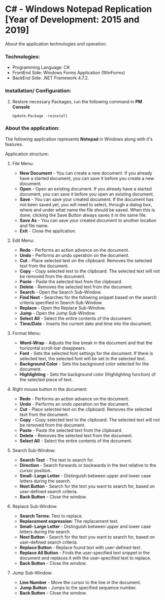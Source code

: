 # C# - Windows Notepad Replication [Year of Development: 2015 and 2019]

About the application technologies and operation:

### Technologies:
- Programming Language: C#
- FrontEnd Side: Windows Forms Application (WinForms)
- BackEnd Side: .NET Framework 4.7.2.

### Installation/ Configuration:

1. Restore necessary Packages, run the following command in **PM Console**

   ```
   Update-Package -reinstall
   ```
 
### About the application:

The following application represents **Notepad** in Windows along with it's features.

Application structure:

1. File Menu:
    - **New Document** - You can create a new document. If you already have a started document, you can save it before you create a new document.
    - **Open** - Open an existing document. If you already have a started document, you can save it before you open an existing document.
    - **Save** - You can save your created document. If the document has not been saved yet, you will need to select, through a dialog box, where and under what name the file should be saved. When this is done, clicking the Save Button always saves it in the same file.
    - **Save As** - You can save your created document to another location and file name.
    - **Exit** - Close the application.

2. Edit Menu:
    - **Redo** - Performs an action advance on the document. 
    - **Undo** - Performs an undo operation on the document.
    - **Cut** - Place selected text on the clipboard. Removes the selected text from the document.
    - **Copy** - Copy selected text to the clipboard. The selected text will not be removed from the document.
    - **Paste** - Paste the selected text from the clipboard.
    - **Delete** - Removes the selected text from the document.
    - **Search** - Open the Search Sub-Window.
    - **Find Next** - Searches for the following snippet based on the search criteria specified in Search Sub-Window.
    - **Replace** - Open the Replace Sub-Window.
    - **Jump** - Open the Jump Sub-Window.
    - **Select All** - Select the entire contents of the document.
    - **Time/Date** - Inserts the current date and time into the document.

3. Format Menu:
    - **Word-Wrap** - Adjusts the line break in the document and that the horizontal scroll-bar disappears.
    - **Font** - Sets the selected font settings for the document. If there is selected text, the selected font will be set to the selected text.
    - **Background Color** - Sets the background color selected for the document.
    - **Highlighting** - Sets the background color (Highlighting function) of the selected piece of text.

4. Right mouse button in the document:
    - **Redo** - Performs an action advance on the document. 
    - **Undo** - Performs an undo operation on the document.
    - **Cut** - Place selected text on the clipboard. Removes the selected text from the document.
    - **Copy** - Copy selected text to the clipboard. The selected text will not be removed from the document.
    - **Paste** - Paste the selected text from the clipboard.
    - **Delete** - Removes the selected text from the document.
    - **Select All** - Select the entire contents of the document.

5. Search Sub-Window:
    - **Search Text** - The text to search for.
    - **Direction** - Search forwards or backwards in the text relative to the cursor position.
    - **Small- Large Letter** - Distinguish between upper and lower case letters during the search.
    - **Next Button** - Search for the text you want to search for, based on user-defined search criteria.
    - **Back Button** - Close the window.

6. Replace Sub-Window:
    - **Search Terms**: Text to replace.
    - **Replacement expression**: The replacement text.
    - **Small- Large Letter** - Distinguish between upper and lower case letters during the search.
    - **Next Button** - Search for the text you want to search for, based on user-defined search criteria.
    - **Replace Button** - Replace found text with user-defined text.
    - **Replace All Button** - Finds the user-specified text snippet in the document and replaces it with the user-specified text to replace.
    - **Back Button** - Close the window.

7. Jump Sub-Window:
    - **Line Number** - Move the cursor to the line in the document.
    - **Jump Button** - Jumps to the specified sequence number.
    - **Back Button** - Close the window.
